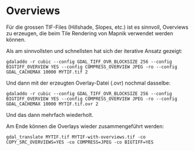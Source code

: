 # Overviews

Für die grossen TIF-Files (Hillshade, Slopes, etc.) ist es sinnvoll, Overviews zu erzeugen, die beim Tile Rendering von Mapnik verwendet werden können.

Als am sinnvollsten und schnellsten hat sich der iterative Ansatz gezeigt:

```
gdaladdo -r cubic --config GDAL_TIFF_OVR_BLOCKSIZE 256 --config BIGTIFF_OVERVIEW YES --config COMPRESS_OVERVIEW JPEG -ro --config GDAL_CACHEMAX 10000 MYTIF.tif 2
```

Und dann mit der erzeugten Overlay-Datei (.ovr) nochmal dasselbe:

```
gdaladdo -r cubic --config GDAL_TIFF_OVR_BLOCKSIZE 256 --config BIGTIFF_OVERVIEW YES --config COMPRESS_OVERVIEW JPEG -ro --config GDAL_CACHEMAX 10000 MYTIF.tif.ovr 2
```

Und das dann mehrfach wiederholt.

Am Ende können die Overlays wieder zusammengeführt werden:


```
gdal_translate MYTIF.tif MYTIF-with-overviews.tif -co COPY_SRC_OVERVIEWS=YES -co COMPRESS=JPEG -co BIGTIFF=YES
```

